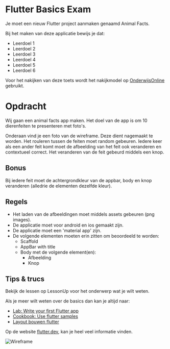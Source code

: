 # Flutter Basics Exam

Je moet een nieuw Flutter project aanmaken genaamd Animal Facts.

Bij het maken van deze applicatie bewijs je dat:

* Leerdoel 1
* Leerdoel 2
* Leerdoel 3
* Leerdoel 4
* Leerdoel 5
* Leerdoel 6

Voor het nakijken van deze toets wordt het nakijkmodel op [OnderwijsOnline](https://mboutrecht.onderwijsonline.nl/manage/content?page=1) gebruikt.

# Opdracht

Wij gaan een animal facts app maken. Het doel van de app is om 10 dierenfeiten te presenteren met foto's.

Onderaan vind je een foto van de wireframe. Deze dient nagemaakt te worden. Het rouleren tussen de feiten moet random gebeuren. Iedere keer als een ander feit komt moet de afbeelding van het feit ook veranderen en contextueel correct. Het veranderen van de feit gebeurd middels een knop.

## Bonus

Bij iedere feit moet de achtergrondkleur van de appbar, body en knop veranderen (alledrie de elementen dezelfde kleur).

## Regels

* Het laden van de afbeeldingen moet middels assets gebeuren (png images).
* De applicatie moet voor android en ios gemaakt zijn.
* De applicatie moet een 'material app' zijn.
* De volgende elementen moeten erin zitten om beoordeeld te worden:
  * Scaffold
  * AppBar with title
  * Body met de volgende element(en):
    * Afbeelding
    * Knop

## Tips & trucs

Bekijk de lessen op LessonUp voor het onderwerp wat je wilt weten.

Als je meer wilt weten over de basics dan kan je altijd naar:

* [Lab: Write your first Flutter app](https://docs.flutter.dev/get-started/codelab)
* [Cookbook: Use flutter samples](https://docs.flutter.dev/cookbook)
* [Layout bouwen flutter](https://docs.flutter.dev/development/ui/layout)

Op de website [flutter.dev](https://docs.flutter.dev/), kan je heel veel informatie vinden.

![Wireframe](https://i.imgur.com/ZDp71we.png)
